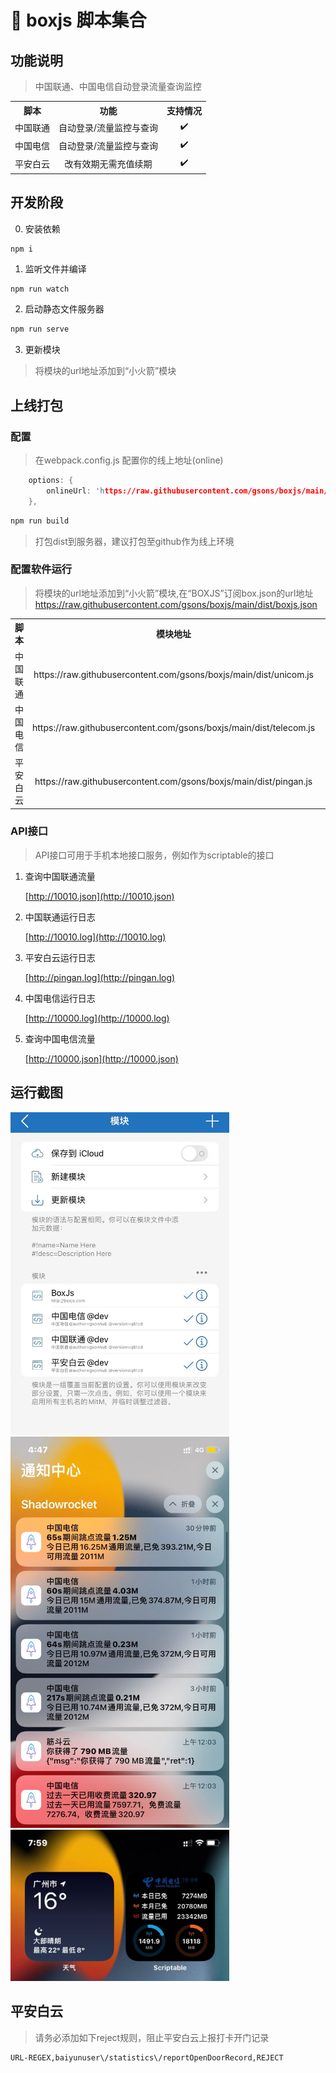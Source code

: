# 🚀 boxjs 脚本集合

## 功能说明

> 中国联通、中国电信自动登录流量查询监控

<table>
    <tr align="center">
        <th>脚本</th>
        <th>功能</th>
        <th>支持情况</th>
    </tr>
    <tr align="center">
        <td>中国联通</td>
        <td>自动登录/流量监控与查询</td>
        <td>✔️</td>
    </tr>
    <tr align="center">
        <td>中国电信</td>
        <td>自动登录/流量监控与查询</td>
        <td>✔️</td>
    </tr>
        <tr align="center">
        <td>平安白云</td>
        <td>改有效期无需充值续期</td>
        <td>✔️</td>
    </tr>
</table>



## 开发阶段

0. 安装依赖
```
npm i 
```

1. 监听文件并编译
```js
npm run watch 
```

2. 启动静态文件服务器

```js
npm run serve 
```

3. 更新模块

> 将模块的url地址添加到“小火箭”模块


## 上线打包

### 配置
> 在webpack.config.js 配置你的线上地址(online)
```c
    options: {
        onlineUrl: 'https://raw.githubusercontent.com/gsons/boxjs/main/dist',
    },
````

```js
npm run build 
```
> 打包dist到服务器，建议打包至github作为线上环境
### 配置软件运行

> 将模块的url地址添加到“小火箭”模块,在“BOXJS”订阅box.json的url地址 https://raw.githubusercontent.com/gsons/boxjs/main/dist/boxjs.json
<table>
    <tr align="center">
        <th>脚本</th>
        <th>模块地址</th>
    </tr>
    <tr align="center">
        <td>中国联通</td>
        <td>https://raw.githubusercontent.com/gsons/boxjs/main/dist/unicom.js<td>
    </tr>
    <tr align="center">
        <td>中国电信</td>
         <td>https://raw.githubusercontent.com/gsons/boxjs/main/dist/telecom.js<td>
    </tr>
        <tr align="center">
        <td>平安白云</td>
        <td>https://raw.githubusercontent.com/gsons/boxjs/main/dist/pingan.js<td>
    </tr>
</table>


### API接口
> API接口可用于手机本地接口服务，例如作为scriptable的接口

1. 查询中国联通流量

    [http://10010.json](http://10010.json)

2. 中国联通运行日志

    [http://10010.log](http://10010.log)

3. 平安白云运行日志

    [http://pingan.log](http://pingan.log)

4. 中国电信运行日志

   [http://10000.log](http://10000.log)

5. 查询中国电信流量

    [http://10000.json](http://10000.json)


## 运行截图

<img src='https://raw.githubusercontent.com/gsons/gsons.github.io/demo/demo/mokuai.jpg' width='350px'>

<img src='https://raw.githubusercontent.com/gsons/gsons.github.io/demo/images/QQ%E5%9B%BE%E7%89%8720221223165230.jpg' width='350px'>

<img src='https://raw.githubusercontent.com/gsons/gsons.github.io/demo/images/QQ%E5%9B%BE%E7%89%8720221223165234.jpg' width='350px'>


## 平安白云

> 请务必添加如下reject规则，阻止平安白云上报打卡开门记录
```shell
URL-REGEX,baiyunuser\/statistics\/reportOpenDoorRecord,REJECT
```

